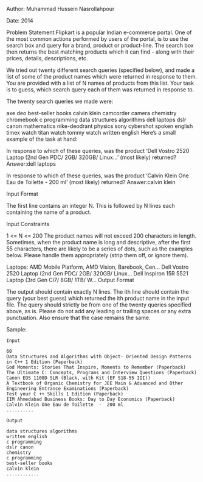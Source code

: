 Author: Muhammad Hussein Nasrollahpour

Date: 2014

Problem Statement:Flipkart is a popular Indian e-commerce portal. One of the most common actions performed by users of the portal, is to use the search box and query for a brand, product or product-line. The search box then returns the best matching products which it can find - along with their prices, details, descriptions, etc.

We tried out twenty different search queries (specified below), and made a list of some of the product names which were returned in response to them. You are provided with a list of N names of products from this list. Your task is to guess, which search query each of them was returned in response to.

The twenty search queries we made were:

axe deo
best-seller books
calvin klein
camcorder
camera
chemistry
chromebook
c programming
data structures algorithms
dell laptops
dslr canon
mathematics
nike-deodrant
physics
sony cybershot
spoken english
timex watch
titan watch
tommy watch
written english
Here’s a small example of the task at hand:

In response to which of these queries, was the product ‘Dell Vostro 2520 Laptop (2nd Gen PDC/ 2GB/ 320GB/ Linux…’ (most likely) returned?
Answer:dell laptops

In response to which of these queries, was the product ‘Calvin Klein One Eau de Toilette - 200 ml’ (most likely) returned?
Answer:calvin klein

Input Format

The first line contains an integer N.
This is followed by N lines each containing the name of a product.

Input Constraints

1 <= N <= 200
The product names will not exceed 200 characters in length. Sometimes, when the product name is long and descriptive, after the first 55 characters, there are likely to be a series of dots, such as the examples below. Please handle them appropriately (strip them off, or ignore them).

Laptops: AMD Mobile Platform, AMD Vision, Barebook, Cen...
Dell Vostro 2520 Laptop (2nd Gen PDC/ 2GB/ 320GB/ Linux...
Dell Inspiron 15R 5521 Laptop (3rd Gen Ci7/ 8GB/ 1TB/ W...
Output Format

The output should contain exactly N lines.
The ith line should contain the query (your best guess) which returned the ith product name in the input file. The query should strictly be from one of the twenty queries specified above, as is. Please do not add any leading or trailing spaces or any extra punctuation. Also ensure that the case remains the same.

Sample:

    Input

    60
    Data Structures and Algorithms with Object- Oriented Design Patterns in C++ 1 Edition (Paperback)
    God Moments: Stories That Inspire, Moments to Remember (Paperback)
    The Ultimate C: Concepts, Programs and Interview Questions (Paperback)
    Canon EOS 1100D SLR (Black, with Kit (EF S18-55 III))
    A Textbook of Organic Chemistry for JEE Main & Advanced and Other Engineering Entrance Examinations (Paperback)
    Test your C ++ Skills 1 Edition (Paperback)
    IIM Ahmedabad Business Books: Day to Day Economics (Paperback)
    Calvin Klein One Eau de Toilette  -  200 ml
    ..........

    Output

    data structures algorithms
    written english
    c programming
    dslr canon
    chemistry
    c programming
    best-seller books
    calvin klein
    ............
